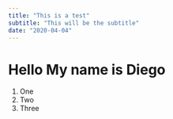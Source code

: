 ```yaml
---
title: "This is a test"
subtitle: "This will be the subtitle"
date: "2020-04-04"
---
```


# Hello My name is Diego

1. One
2. Two
3. Three